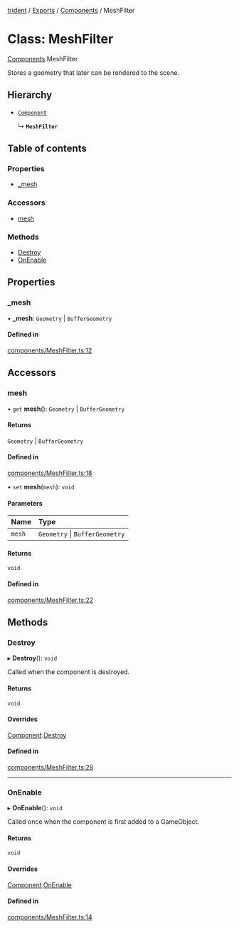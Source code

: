 [trident](../README.md) / [Exports](../modules.md) / [Components](../modules/Components.md) / MeshFilter

# Class: MeshFilter

[Components](../modules/Components.md).MeshFilter

Stores a geometry that later can be rendered to the scene.

## Hierarchy

- [`Component`](Components.Component.md)

  ↳ **`MeshFilter`**

## Table of contents

### Properties

- [\_mesh](Components.MeshFilter.md#_mesh)

### Accessors

- [mesh](Components.MeshFilter.md#mesh)

### Methods

- [Destroy](Components.MeshFilter.md#destroy)
- [OnEnable](Components.MeshFilter.md#onenable)

## Properties

### \_mesh

• **\_mesh**: `Geometry` \| `BufferGeometry`

#### Defined in

[components/MeshFilter.ts:12](https://github.com/AIFanatic/Trident/blob/3ffcf38/src/components/MeshFilter.ts#L12)

## Accessors

### mesh

• `get` **mesh**(): `Geometry` \| `BufferGeometry`

#### Returns

`Geometry` \| `BufferGeometry`

#### Defined in

[components/MeshFilter.ts:18](https://github.com/AIFanatic/Trident/blob/3ffcf38/src/components/MeshFilter.ts#L18)

• `set` **mesh**(`mesh`): `void`

#### Parameters

| Name | Type |
| :------ | :------ |
| `mesh` | `Geometry` \| `BufferGeometry` |

#### Returns

`void`

#### Defined in

[components/MeshFilter.ts:22](https://github.com/AIFanatic/Trident/blob/3ffcf38/src/components/MeshFilter.ts#L22)

## Methods

### Destroy

▸ **Destroy**(): `void`

Called when the component is destroyed.

#### Returns

`void`

#### Overrides

[Component](Components.Component.md).[Destroy](Components.Component.md#destroy)

#### Defined in

[components/MeshFilter.ts:28](https://github.com/AIFanatic/Trident/blob/3ffcf38/src/components/MeshFilter.ts#L28)

___

### OnEnable

▸ **OnEnable**(): `void`

Called once when the component is first added to a GameObject.

#### Returns

`void`

#### Overrides

[Component](Components.Component.md).[OnEnable](Components.Component.md#onenable)

#### Defined in

[components/MeshFilter.ts:14](https://github.com/AIFanatic/Trident/blob/3ffcf38/src/components/MeshFilter.ts#L14)
